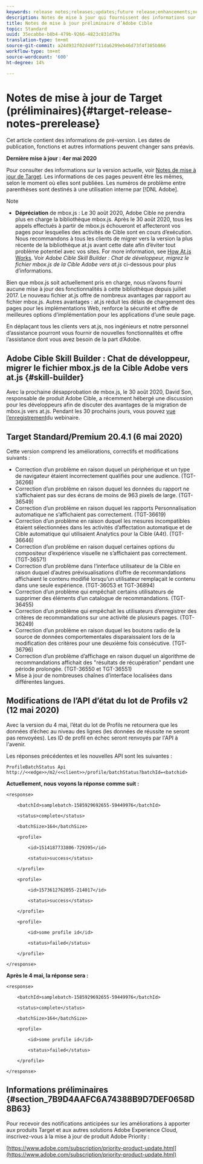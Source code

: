 ```yaml
---
keywords: release notes;releases;updates;future release;enhancements;new features;fixes;updates
description: Notes de mise à jour qui fournissent des informations sur les fonctionnalités, les améliorations et les correctifs des dernières versions ou des prochaines versions de la Cible Adobe DNL.
title: Notes de mise à jour préliminaire d’Adobe Cible
topic: Standard
uuid: 35ecabbe-b8b4-479b-9266-4823c831d79a
translation-type: tm+mt
source-git-commit: a24d932f02d49ff11da6299eb46d73f4f385b866
workflow-type: tm+mt
source-wordcount: '600'
ht-degree: 14%

---
```



# Notes de mise à jour de Target (préliminaires){#target-release-notes-prerelease}

Cet article contient des informations de pré-version. Les dates de publication, fonctions et autres informations peuvent changer sans préavis.

**Dernière mise à jour : 4er mai 2020**

Pour consulter des informations sur la version actuelle, voir [Notes de mise à jour de Target](release-notes.md). Les informations de ces pages peuvent être les mêmes, selon le moment où elles sont publiées. Les numéros de problème entre parenthèses sont destinés à une utilisation interne par [!DNL Adobe].

>[!NOTE]
>
>* **Dépréciation** de mbox.js : Le 30 août 2020, Adobe Cible ne prendra plus en charge la bibliothèque mbox.js. Après le 30 août 2020, tous les appels effectués à partir de mbox.js échoueront et affecteront vos pages pour lesquelles des activités de Cible sont en cours d’exécution. Nous recommandons à tous les clients de migrer vers la version la plus récente de la bibliothèque at.js avant cette date afin d’éviter tout problème potentiel avec vos sites. For more information, see [How At.js Works](/help/c-implementing-target/c-implementing-target-for-client-side-web/c-how-atjs-works/how-atjs-works.md). Voir *Adobe Cible Skill Builder : Chat de développeur, migrez le fichier mbox.js de la Cible Adobe vers at.js* ci-dessous pour plus d’informations.
   >
   >   
   Bien que mbox.js soit actuellement pris en charge, nous n’avons fourni aucune mise à jour des fonctionnalités à cette bibliothèque depuis juillet 2017. Le nouveau fichier at.js offre de nombreux avantages par rapport au fichier mbox.js. Autres avantages : at.js réduit les délais de chargement des pages pour les implémentations Web, renforce la sécurité et offre de meilleures options d’implémentation pour les applications d’une seule page.
   >
   >   
   En déplaçant tous les clients vers at.js, nos ingénieurs et notre personnel d’assistance pourront vous fournir de nouvelles fonctionnalités et offre l’assistance dont vous avez besoin de la part d’Adobe.


## Adobe Cible Skill Builder : Chat de développeur, migrer le fichier mbox.js de la Cible Adobe vers at.js {#skill-builder}

Avec la prochaine désapprobation de mbox.js, le 30 août 2020, David Son, responsable de produit Adobe Cible, a récemment hébergé une discussion pour les développeurs afin de discuter des avantages de la migration de mbox.js vers at.js. Pendant les 30 prochains jours, vous pouvez [vue l’enregistrement](https://seminars.adobeconnect.com/ptdo6mfo6qn6/?proto=true)du webinaire.

## Target Standard/Premium 20.4.1 (6 mai 2020)

Cette version comprend les améliorations, correctifs et modifications suivants :

* Correction d’un problème en raison duquel un périphérique et un type de navigateur étaient incorrectement qualifiés pour une audience. (TGT-36266)
* Correction d’un problème en raison duquel les données du rapport ne s’affichaient pas sur des écrans de moins de 963 pixels de large. (TGT-36549)
* Correction d’un problème en raison duquel les rapports Personnalisation automatique ne s’affichaient pas correctement. (TGT-36619)
* Correction d’un problème en raison duquel les mesures incompatibles étaient sélectionnées dans les activités d’affectation automatique et de Cible automatique qui utilisaient Analytics pour la Cible (A4t). (TGT-36646)
* Correction d’un problème en raison duquel certaines options du compositeur d’expérience visuelle ne s’affichaient pas correctement. (TGT-36571)
* Correction d’un problème dans l’interface utilisateur de la Cible en raison duquel d’autres prévisualisations d’offre de recommandations affichaient le contenu modifié lorsqu’un utilisateur remplaçait le contenu dans une seule expérience. (TGT-36053 et TGT-36894)
* Correction d’un problème qui empêchait certains utilisateurs de supprimer des éléments d’un catalogue de recommandations. (TGT-36455)
* Correction d’un problème qui empêchait les utilisateurs d’enregistrer des critères de recommandations sur une activité de plusieurs pages. (TGT-36249)
* Correction d’un problème en raison duquel les boutons radio de la source de données comportementales disparaissaient lors de la modification des critères pour une deuxième fois consécutive. (TGT-36796)
* Correction d’un problème d’affichage en raison duquel un algorithme de recommandations affichait des &quot;résultats de récupération&quot; pendant une période prolongée. (TGT-36550 et TGT-36551)
* Mise à jour de nombreuses chaînes d’interface localisées dans différentes langues.

## Modifications de l’API d’état du lot de Profils v2 (12 mai 2020)

Avec la version du 4 mai, l’état du lot de Profils ne retournera que les données d’échec au niveau des lignes (les données de réussite ne seront pas renvoyées). Les ID de profil en échec seront renvoyés par l&#39;API à l&#39;avenir.

Les réponses précédentes et les nouvelles API sont les suivantes :

`ProfileBatchStatus Api
http://<<edge>>/m2/<<client>>/profile/batchStatus?batchId=<batchid>`

**Actuellement, nous voyons la réponse comme suit :**

```
<response>
 
    <batchId>samplebatch-1585929692655-59449976</batchId>
 
    <status>complete</status>
 
    <batchSize>164</batchSize>
 
    <profile>
 
        <id>1514187733806-729395</id>
 
        <status>success</status>
 
    </profile>
 
    <profile>
 
        <id>1573612762055-214017</id>
 
        <status>success</status>
 
    </profile>
 
    <profile>
 
        <id>some profile id</id>
 
        <status>failed</status>
 
    </profile>
 
</response>
```

**Après le 4 mai, la réponse sera :**

```
<response>
 
    <batchId>samplebatch-1585929692655-59449976</batchId>
 
    <status>complete</status>
 
    <batchSize>164</batchSize>
 
    <profile>
 
        <id>some profile id</id>
 
        <status>failed</status>
 
    </profile>
 
</response>
```

## Informations préliminaires {#section_7B9D4AAFC6A74388B9D7DEF0658D8B63}

Pour recevoir des notifications anticipées sur les améliorations à apporter aux produits Target et aux autres solutions Adobe Experience Cloud, inscrivez-vous à la mise à jour de produit Adobe Priority :

[https://www.adobe.com/subscription/priority-product-update.html](https://www.adobe.com/subscription/priority-product-update.html)
